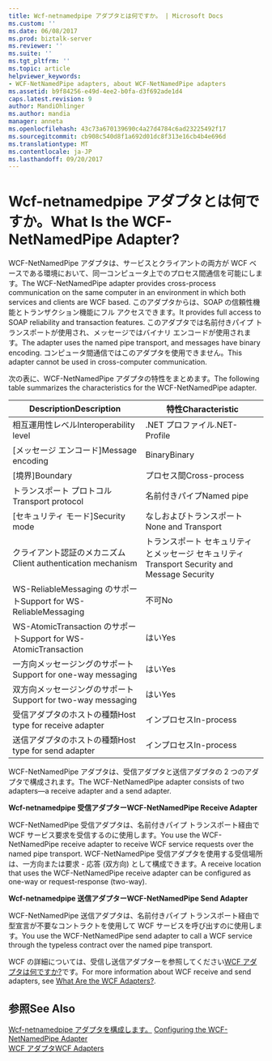 ```yaml
---
title: Wcf-netnamedpipe アダプタとは何ですか。 | Microsoft Docs
ms.custom: ''
ms.date: 06/08/2017
ms.prod: biztalk-server
ms.reviewer: ''
ms.suite: ''
ms.tgt_pltfrm: ''
ms.topic: article
helpviewer_keywords:
- WCF-NetNamedPipe adapters, about WCF-NetNamedPipe adapters
ms.assetid: b9f84256-e49d-4ee2-b0fa-d3f692ade1d4
caps.latest.revision: 9
author: MandiOhlinger
ms.author: mandia
manager: anneta
ms.openlocfilehash: 43c73a670139690c4a27d4784c6ad23225492f17
ms.sourcegitcommit: cb908c540d8f1a692d01dc8f313e16cb4b4e696d
ms.translationtype: MT
ms.contentlocale: ja-JP
ms.lasthandoff: 09/20/2017
---
```

# <a name="what-is-the-wcf-netnamedpipe-adapter"></a><span data-ttu-id="02373-103">Wcf-netnamedpipe アダプタとは何ですか。</span><span class="sxs-lookup"><span data-stu-id="02373-103">What Is the WCF-NetNamedPipe Adapter?</span></span>
<span data-ttu-id="02373-104">WCF-NetNamedPipe アダプタは、サービスとクライアントの両方が WCF ベースである環境において、同一コンピュータ上でのプロセス間通信を可能にします。</span><span class="sxs-lookup"><span data-stu-id="02373-104">The WCF-NetNamedPipe adapter provides cross-process communication on the same computer in an environment in which both services and clients are WCF based.</span></span> <span data-ttu-id="02373-105">このアダプタからは、SOAP の信頼性機能とトランザクション機能にフル アクセスできます。</span><span class="sxs-lookup"><span data-stu-id="02373-105">It provides full access to SOAP reliability and transaction features.</span></span> <span data-ttu-id="02373-106">このアダプタでは名前付きパイプ トランスポートが使用され、メッセージではバイナリ エンコードが使用されます。</span><span class="sxs-lookup"><span data-stu-id="02373-106">The adapter uses the named pipe transport, and messages have binary encoding.</span></span> <span data-ttu-id="02373-107">コンピュータ間通信ではこのアダプタを使用できません。</span><span class="sxs-lookup"><span data-stu-id="02373-107">This adapter cannot be used in cross-computer communication.</span></span>  
  
 <span data-ttu-id="02373-108">次の表に、WCF-NetNamedPipe アダプタの特性をまとめます。</span><span class="sxs-lookup"><span data-stu-id="02373-108">The following table summarizes the characteristics for the WCF-NetNamedPipe adapter.</span></span>  
  
|<span data-ttu-id="02373-109">Description</span><span class="sxs-lookup"><span data-stu-id="02373-109">Description</span></span>|<span data-ttu-id="02373-110">特性</span><span class="sxs-lookup"><span data-stu-id="02373-110">Characteristic</span></span>|  
|-----------------|--------------------|  
|<span data-ttu-id="02373-111">相互運用性レベル</span><span class="sxs-lookup"><span data-stu-id="02373-111">Interoperability level</span></span>|<span data-ttu-id="02373-112">.NET プロファイル</span><span class="sxs-lookup"><span data-stu-id="02373-112">.NET-Profile</span></span>|  
|<span data-ttu-id="02373-113">[メッセージ エンコード]</span><span class="sxs-lookup"><span data-stu-id="02373-113">Message encoding</span></span>|<span data-ttu-id="02373-114">Binary</span><span class="sxs-lookup"><span data-stu-id="02373-114">Binary</span></span>|  
|<span data-ttu-id="02373-115">[境界]</span><span class="sxs-lookup"><span data-stu-id="02373-115">Boundary</span></span>|<span data-ttu-id="02373-116">プロセス間</span><span class="sxs-lookup"><span data-stu-id="02373-116">Cross-process</span></span>|  
|<span data-ttu-id="02373-117">トランスポート プロトコル</span><span class="sxs-lookup"><span data-stu-id="02373-117">Transport protocol</span></span>|<span data-ttu-id="02373-118">名前付きパイプ</span><span class="sxs-lookup"><span data-stu-id="02373-118">Named pipe</span></span>|  
|<span data-ttu-id="02373-119">[セキュリティ モード]</span><span class="sxs-lookup"><span data-stu-id="02373-119">Security mode</span></span>|<span data-ttu-id="02373-120">なしおよびトランスポート</span><span class="sxs-lookup"><span data-stu-id="02373-120">None and Transport</span></span>|  
|<span data-ttu-id="02373-121">クライアント認証のメカニズム</span><span class="sxs-lookup"><span data-stu-id="02373-121">Client authentication mechanism</span></span>|<span data-ttu-id="02373-122">トランスポート セキュリティとメッセージ セキュリティ</span><span class="sxs-lookup"><span data-stu-id="02373-122">Transport Security and Message Security</span></span>|  
|<span data-ttu-id="02373-123">WS-ReliableMessaging のサポート</span><span class="sxs-lookup"><span data-stu-id="02373-123">Support for WS-ReliableMessaging</span></span>|<span data-ttu-id="02373-124">不可</span><span class="sxs-lookup"><span data-stu-id="02373-124">No</span></span>|  
|<span data-ttu-id="02373-125">WS-AtomicTransaction のサポート</span><span class="sxs-lookup"><span data-stu-id="02373-125">Support for WS-AtomicTransaction</span></span>|<span data-ttu-id="02373-126">はい</span><span class="sxs-lookup"><span data-stu-id="02373-126">Yes</span></span>|  
|<span data-ttu-id="02373-127">一方向メッセージングのサポート</span><span class="sxs-lookup"><span data-stu-id="02373-127">Support for one-way messaging</span></span>|<span data-ttu-id="02373-128">はい</span><span class="sxs-lookup"><span data-stu-id="02373-128">Yes</span></span>|  
|<span data-ttu-id="02373-129">双方向メッセージングのサポート</span><span class="sxs-lookup"><span data-stu-id="02373-129">Support for two-way messaging</span></span>|<span data-ttu-id="02373-130">はい</span><span class="sxs-lookup"><span data-stu-id="02373-130">Yes</span></span>|  
|<span data-ttu-id="02373-131">受信アダプタのホストの種類</span><span class="sxs-lookup"><span data-stu-id="02373-131">Host type for receive adapter</span></span>|<span data-ttu-id="02373-132">インプロセス</span><span class="sxs-lookup"><span data-stu-id="02373-132">In-process</span></span>|  
|<span data-ttu-id="02373-133">送信アダプタのホストの種類</span><span class="sxs-lookup"><span data-stu-id="02373-133">Host type for send adapter</span></span>|<span data-ttu-id="02373-134">インプロセス</span><span class="sxs-lookup"><span data-stu-id="02373-134">In-process</span></span>|  
  
 <span data-ttu-id="02373-135">WCF-NetNamedPipe アダプタは、受信アダプタと送信アダプタの 2 つのアダプタで構成されます。</span><span class="sxs-lookup"><span data-stu-id="02373-135">The WCF-NetNamedPipe adapter consists of two adapters—a receive adapter and a send adapter.</span></span>  
  
 <span data-ttu-id="02373-136">**Wcf-netnamedpipe 受信アダプター**</span><span class="sxs-lookup"><span data-stu-id="02373-136">**WCF-NetNamedPipe Receive Adapter**</span></span>  
  
 <span data-ttu-id="02373-137">WCF-NetNamedPipe 受信アダプタは、名前付きパイプ トランスポート経由で WCF サービス要求を受信するのに使用します。</span><span class="sxs-lookup"><span data-stu-id="02373-137">You use the WCF-NetNamedPipe receive adapter to receive WCF service requests over the named pipe transport.</span></span> <span data-ttu-id="02373-138">WCF-NetNamedPipe 受信アダプタを使用する受信場所は、一方向または要求 - 応答 (双方向) として構成できます。</span><span class="sxs-lookup"><span data-stu-id="02373-138">A receive location that uses the WCF-NetNamedPipe receive adapter can be configured as one-way or request-response (two-way).</span></span>  
  
 <span data-ttu-id="02373-139">**Wcf-netnamedpipe 送信アダプター**</span><span class="sxs-lookup"><span data-stu-id="02373-139">**WCF-NetNamedPipe Send Adapter**</span></span>  
  
 <span data-ttu-id="02373-140">WCF-NetNamedPipe 送信アダプタは、名前付きパイプ トランスポート経由で型宣言が不要なコントラクトを使用して WCF サービスを呼び出すのに使用します。</span><span class="sxs-lookup"><span data-stu-id="02373-140">You use the WCF-NetNamedPipe send adapter to call a WCF service through the typeless contract over the named pipe transport.</span></span>  
  
 <span data-ttu-id="02373-141">WCF の詳細については、受信し送信アダプターを参照してください[WCF アダプタは何ですか?](../core/what-are-the-wcf-adapters.md)です。</span><span class="sxs-lookup"><span data-stu-id="02373-141">For more information about WCF receive and send adapters, see [What Are the WCF Adapters?](../core/what-are-the-wcf-adapters.md).</span></span>  
  
## <a name="see-also"></a><span data-ttu-id="02373-142">参照</span><span class="sxs-lookup"><span data-stu-id="02373-142">See Also</span></span>  
 <span data-ttu-id="02373-143">[Wcf-netnamedpipe アダプタを構成します。](../core/configuring-the-wcf-netnamedpipe-adapter.md) </span><span class="sxs-lookup"><span data-stu-id="02373-143">[Configuring the WCF-NetNamedPipe Adapter](../core/configuring-the-wcf-netnamedpipe-adapter.md) </span></span>  
 [<span data-ttu-id="02373-144">WCF アダプタ</span><span class="sxs-lookup"><span data-stu-id="02373-144">WCF Adapters</span></span>](../core/wcf-adapters.md)
